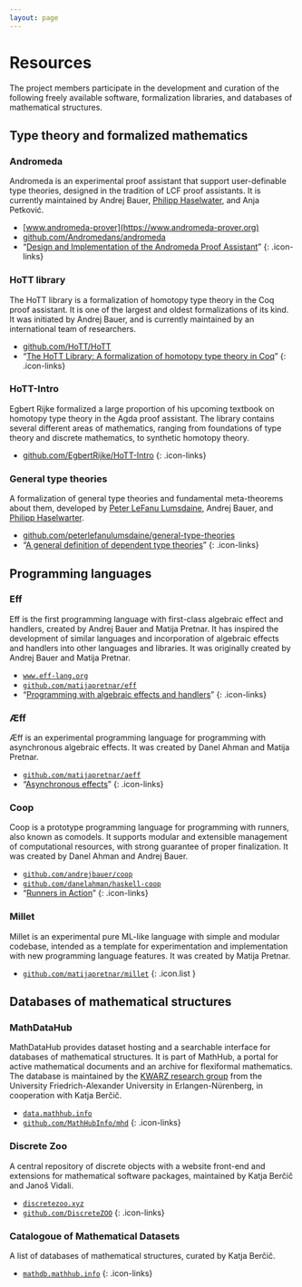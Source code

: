 ```yaml
---
layout: page
---
```


# Resources

The project members participate in the development and curation of the following freely available software,
formalization libraries, and databases of mathematical structures.

## Type theory and formalized mathematics

### Andromeda

Andromeda is an experimental proof assistant that support user-definable type theories, designed in the tradition of LCF proof assistants. It is currently maintained by Andrej Bauer, [Philipp Haselwater](https://haselwarter.org), and Anja Petković.

* <i class="fas fa-home"></i> [www.andromeda-prover](https://www.andromeda-prover.org)
* <i class="fab fa-github"></i> [github.com/Andromedans/andromeda](https://github.com/Andromedans/andromeda)
* <i class="fas fa-sm fa-scroll"></i> “[Design and Implementation of the Andromeda Proof Assistant](https://arxiv.org/abs/1802.06217v1)”
{: .icon-links}

### HoTT library

The HoTT library is a formalization of homotopy type theory in the Coq proof assistant. It is one of the largest and oldest formalizations of its kind. It was initiated by Andrej Bauer, and is currently maintained by an international team of researchers.

* <i class="fab fa-github"></i> [github.com/HoTT/HoTT](https://github.com/HoTT/HoTT)
* <i class="fas fa-sm fa-scroll"></i> “[The HoTT Library: A formalization of homotopy type theory in Coq](https://arxiv.org/abs/1610.04591)”
{: .icon-links}


### HoTT-Intro

Egbert Rijke formalized a large proportion of his upcoming textbook on homotopy type theory in the Agda proof assistant.
The library contains several different areas of mathematics, ranging from foundations of type theory and discrete
mathematics, to synthetic homotopy theory.

* <i class="fab fa-github"></i> [github.com/EgbertRijke/HoTT-Intro](https://github.com/EgbertRijke/HoTT-Intro)
{: .icon-links}

### General type theories

A formalization of general type theories and fundamental meta-theorems about them, developed by [Peter LeFanu Lumsdaine](http://peterlefanulumsdaine.com), Andrej Bauer, and [Philipp Haselwarter](https://haselwarter.org).

* <i class="fab fa-github"></i> [github.com/peterlefanulumsdaine/general-type-theories](https://github.com/peterlefanulumsdaine/general-type-theories)
* <i class="fas fa-sm fa-scroll"></i> “[A general definition of dependent type theories](https://arxiv.org/abs/2009.05539)”
{: .icon-links}


## Programming languages

### Eff

Eff is the first programming language with first-class algebraic effect and handlers, created by Andrej Bauer and Matija Pretnar. It has inspired the development of similar languages and incorporation of algebraic effects and handlers into other languages and libraries. It was originally created by Andrej Bauer and Matija Pretnar.

* <i class="fas fa-home"></i> [`www.eff-lang.org`](https://www.eff-lang.org)<br>
* <i class="fab fa-github"></i> [`github.com/matijapretnar/eff`](https://github.com/matijapretnar/eff)<br>
* <i class="fas fa-sm fa-scroll"></i> “[Programming with algebraic effects and handlers](https://doi.org/10.1016/j.jlamp.2014.02.001)”
{: .icon-links}


### Æff

Æff is an experimental programming language for programming with asynchronous algebraic effects. It was created by Danel Ahman and Matija Pretnar.

* <i class="fab fa-github"></i> [`github.com/matijapretnar/aeff`](https://github.com/matijapretnar/aeff)
* <i class="fas fa-sm fa-scroll"></i> “[Asynchronous effects](https://doi.org/10.1145/3434305)”
{: .icon-links}

### Coop

Coop is a prototype programming language for programming with runners, also known as comodels. It supports modular and extensible management of computational resources, with strong guarantee of proper finalization. It was created by Danel Ahman and Andrej Bauer.

* <i class="fab fa-github"></i> [`github.com/andrejbauer/coop`](https://github.com/andrejbauer/coop)
* <i class="fab fa-github"></i> [`github.com/danelahman/haskell-coop`](https://github.com/danelahman/haskell-coop)
* <i class="fas fa-sm fa-scroll"></i> “[Runners in Action](https://doi.org/10.1007/978-3-030-44914-8_2)”
{: .icon-links}

### Millet

Millet is an experimental pure ML-like language with simple and modular codebase, intended as a template for experimentation and implementation with new programming language features. It was created by Matija Pretnar.

* <i class="fab fa-github"></i> [`github.com/matijapretnar/millet`](https://github.com/matijapretnar/millet)
{: .icon.list }



## Databases of mathematical structures

### MathDataHub

MathDataHub provides dataset hosting and a searchable interface for databases of mathematical structures. It is part of MathHub, a portal  for active mathematical documents and an archive for flexiformal mathematics. The database is maintained by the [KWARZ research group](https://kwarc.info) from the University Friedrich-Alexander University in Erlangen-Nürenberg, in cooperation with Katja Berčič.

* <i class="fas fa-home"></i> [`data.mathhub.info`](https://data.mathhub.info)
* <i class="fab fa-github"></i> [`github.com/MathHubInfo/mhd`](https://github.com/MathHubInfo/mhd)
{: .icon-links}

### Discrete Zoo

A central repository of discrete objects with a website front-end and extensions for mathematical software packages, maintained by Katja Berčič and Janoš Vidali.

* <i class="fas fa-home"></i> [`discretezoo.xyz`](https://discretezoo.xyz)
* <i class="fab fa-github"></i> [`github.com/DiscreteZOO`](https://github.com/DiscreteZOO)
{: .icon-links}

### Catalogoue of Mathematical Datasets

A list of databases of mathematical structures, curated by Katja Berčič.

* <i class="fas fa-home"></i> [`mathdb.mathhub.info`](https://mathdb.mathhub.info)
{: .icon-links}
